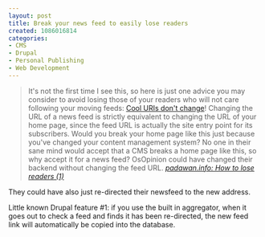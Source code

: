 ```yaml
--- 
layout: post
title: Break your news feed to easily lose readers
created: 1086016814
categories: 
- CMS
- Drupal
- Personal Publishing
- Web Development
---
```

<blockquote>
<p>It's not the first time I see this, so here is just one advice you may consider to avoid losing those of your readers who will not care following your moving feeds: <a href="http://www.w3.org/Provider/Style/URI">Cool URIs don't change</a>! Changing the URL of a news feed is strictly equivalent to changing the URL of your home page, since the feed URL is actually the site entry point for its subscribers. Would you break your home page like this just because you've changed your content management system? No one in their sane mind would accept that a CMS breaks a home page like this, so why accept it for a news feed? OsOpinion could have changed their backend without changing the feed URL.
<cite><a href="http://www.padawan.info/web/how_to_lose_readers_1.html">padawan.info: How to lose readers (1)</a></cite>
</blockquote>

<p>They could have also just re-directed their newsfeed to the new address.</p>

<p>Little known Drupal feature #1: if you use the built in aggregator, when it goes out to check a feed and finds it has been re-directed, the new feed link will automatically be copied into the database.</p>
